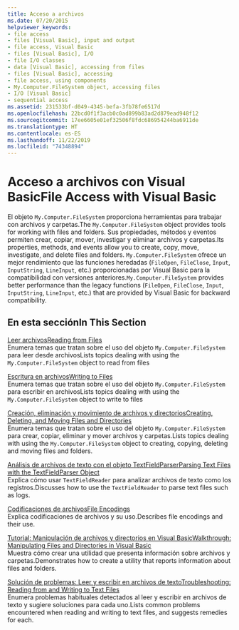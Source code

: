 ```yaml
---
title: Acceso a archivos
ms.date: 07/20/2015
helpviewer_keywords:
- file access
- files [Visual Basic], input and output
- file access, Visual Basic
- files [Visual Basic], I/O
- file I/O classes
- data [Visual Basic], accessing from files
- files [Visual Basic], accessing
- file access, using components
- My.Computer.FileSystem object, accessing files
- I/O [Visual Basic]
- sequential access
ms.assetid: 231533bf-d049-4345-befa-3fb78fe6517d
ms.openlocfilehash: 22bcd0f1f3acb0c0ad899b83ad2d879ead948f12
ms.sourcegitcommit: 17ee6605e01ef32506f8fdc686954244ba6911de
ms.translationtype: HT
ms.contentlocale: es-ES
ms.lasthandoff: 11/22/2019
ms.locfileid: "74348894"
---
```

# <a name="file-access-with-visual-basic"></a><span data-ttu-id="bb648-102">Acceso a archivos con Visual Basic</span><span class="sxs-lookup"><span data-stu-id="bb648-102">File Access with Visual Basic</span></span>

<span data-ttu-id="bb648-103">El objeto `My.Computer.FileSystem` proporciona herramientas para trabajar con archivos y carpetas.</span><span class="sxs-lookup"><span data-stu-id="bb648-103">The `My.Computer.FileSystem` object provides tools for working with files and folders.</span></span> <span data-ttu-id="bb648-104">Sus propiedades, métodos y eventos permiten crear, copiar, mover, investigar y eliminar archivos y carpetas.</span><span class="sxs-lookup"><span data-stu-id="bb648-104">Its properties, methods, and events allow you to create, copy, move, investigate, and delete files and folders.</span></span> <span data-ttu-id="bb648-105">`My.Computer.FileSystem` ofrece un mejor rendimiento que las funciones heredadas (`FileOpen`, `FileClose`, `Input`, `InputString`, `LineInput`, etc.) proporcionadas por Visual Basic para la compatibilidad con versiones anteriores.</span><span class="sxs-lookup"><span data-stu-id="bb648-105">`My.Computer.FileSystem` provides better performance than the legacy functions (`FileOpen`, `FileClose`, `Input`, `InputString`, `LineInput`, etc.) that are provided by Visual Basic for backward compatibility.</span></span>  
  
## <a name="in-this-section"></a><span data-ttu-id="bb648-106">En esta sección</span><span class="sxs-lookup"><span data-stu-id="bb648-106">In This Section</span></span>  

 [<span data-ttu-id="bb648-107">Leer archivos</span><span class="sxs-lookup"><span data-stu-id="bb648-107">Reading from Files</span></span>](../../../../visual-basic/developing-apps/programming/drives-directories-files/reading-from-files.md)  
 <span data-ttu-id="bb648-108">Enumera temas que tratan sobre el uso del objeto `My.Computer.FileSystem` para leer desde archivos</span><span class="sxs-lookup"><span data-stu-id="bb648-108">Lists topics dealing with using the `My.Computer.FileSystem` object to read from files</span></span>  
  
 [<span data-ttu-id="bb648-109">Escritura en archivos</span><span class="sxs-lookup"><span data-stu-id="bb648-109">Writing to Files</span></span>](../../../../visual-basic/developing-apps/programming/drives-directories-files/writing-to-files.md)  
 <span data-ttu-id="bb648-110">Enumera temas que tratan sobre el uso del objeto `My.Computer.FileSystem` para escribir en archivos</span><span class="sxs-lookup"><span data-stu-id="bb648-110">Lists topics dealing with using the `My.Computer.FileSystem` object to write to files</span></span>  
  
 [<span data-ttu-id="bb648-111">Creación, eliminación y movimiento de archivos y directorios</span><span class="sxs-lookup"><span data-stu-id="bb648-111">Creating, Deleting, and Moving Files and Directories</span></span>](../../../../visual-basic/developing-apps/programming/drives-directories-files/creating-deleting-and-moving-files-and-directories.md)  
 <span data-ttu-id="bb648-112">Enumera temas que tratan sobre el uso del objeto `My.Computer.FileSystem` para crear, copiar, eliminar y mover archivos y carpetas.</span><span class="sxs-lookup"><span data-stu-id="bb648-112">Lists topics dealing with using the `My.Computer.FileSystem` object to creating, copying, deleting and moving files and folders.</span></span>  
  
 [<span data-ttu-id="bb648-113">Análisis de archivos de texto con el objeto TextFieldParser</span><span class="sxs-lookup"><span data-stu-id="bb648-113">Parsing Text Files with the TextFieldParser Object</span></span>](../../../../visual-basic/developing-apps/programming/drives-directories-files/parsing-text-files-with-the-textfieldparser-object.md)  
 <span data-ttu-id="bb648-114">Explica cómo usar `TextFieldReader` para analizar archivos de texto como los registros.</span><span class="sxs-lookup"><span data-stu-id="bb648-114">Discusses how to use the `TextFieldReader` to parse text files such as logs.</span></span>  
  
 [<span data-ttu-id="bb648-115">Codificaciones de archivos</span><span class="sxs-lookup"><span data-stu-id="bb648-115">File Encodings</span></span>](../../../../visual-basic/developing-apps/programming/drives-directories-files/file-encodings.md)  
 <span data-ttu-id="bb648-116">Explica codificaciones de archivos y su uso.</span><span class="sxs-lookup"><span data-stu-id="bb648-116">Describes file encodings and their use.</span></span>  
  
 [<span data-ttu-id="bb648-117">Tutorial: Manipulación de archivos y directorios en Visual Basic</span><span class="sxs-lookup"><span data-stu-id="bb648-117">Walkthrough: Manipulating Files and Directories in Visual Basic</span></span>](../../../../visual-basic/developing-apps/programming/drives-directories-files/walkthrough-manipulating-files-and-directories.md)  
 <span data-ttu-id="bb648-118">Muestra cómo crear una utilidad que presenta información sobre archivos y carpetas.</span><span class="sxs-lookup"><span data-stu-id="bb648-118">Demonstrates how to create a utility that reports information about files and folders.</span></span>  
  
 [<span data-ttu-id="bb648-119">Solución de problemas: Leer y escribir en archivos de texto</span><span class="sxs-lookup"><span data-stu-id="bb648-119">Troubleshooting: Reading from and Writing to Text Files</span></span>](../../../../visual-basic/developing-apps/programming/drives-directories-files/troubleshooting-reading-from-and-writing-to-text-files.md)  
 <span data-ttu-id="bb648-120">Enumera problemas habituales detectados al leer y escribir en archivos de texto y sugiere soluciones para cada uno.</span><span class="sxs-lookup"><span data-stu-id="bb648-120">Lists common problems encountered when reading and writing to text files, and suggests remedies for each.</span></span>
